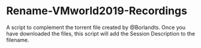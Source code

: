 # Rename-VMworld2019-Recordings
A script to complement the torrent file created by @Borlandts.  Once you have downloaded the files, this script will add the Session Description to the filename.  

